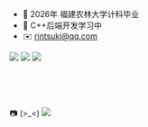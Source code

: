 - 🔭 2026年 福建农林大学计科毕业  
- 🌱 C++后端开发学习中
- ✉️ rintsuki@qq.com
<p>
<a href="https://github.com/Chieko3020"><img src="https://img.shields.io/badge/GitHub-Chieko3020-blue?logo=github" /></a>
<a href="https://space.bilibili.com/165313953"><img src="https://img.shields.io/badge/Chieko3020-pink?logo=bilibili" /></a>
<img src="https://img.shields.io/badge/QQ-2073888982-green?logo=tencentqq" />
</p>
<br>
<br>
<br>
<p> 📷︎ (>_<) <a href="https://github.com/Chieko3020/Chieko3020/blob/main/IMG_2624.JPG"><img src="https://img.shields.io/badge/%E3%81%8A%E3%81%A8%E3%81%93%E3%81%AE%E3%81%93-ProfileRepo_Image-pink"/</a>
</p>


<!--
**Chieko3020/Chieko3020** is a ✨ _special_ ✨ repository because its `README.md` (this file) appears on your GitHub profile.

Here are some ideas to get you started:

- 🔭 I’m currently working on ...
- 🌱 I’m currently learning ...
- 👯 I’m looking to collaborate on ...
- 🤔 I’m looking for help with ...
- 💬 Ask me about ...
- 📫 How to reach me: ...
- 😄 Pronouns: ...
- ⚡ Fun fact: ...
-->
